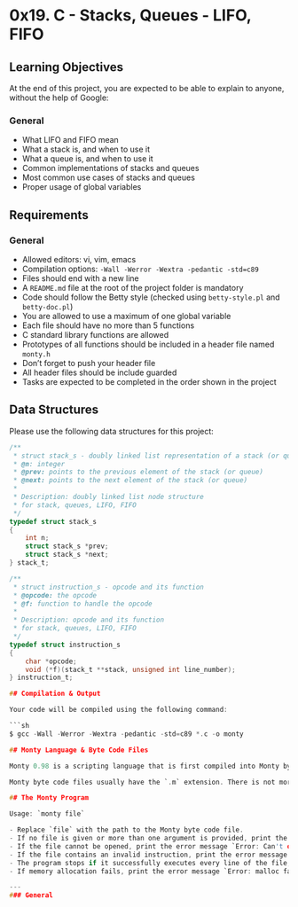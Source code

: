 # 0x19. C - Stacks, Queues - LIFO, FIFO

## Learning Objectives

At the end of this project, you are expected to be able to explain to anyone, without the help of Google:

### General
- What LIFO and FIFO mean
- What a stack is, and when to use it
- What a queue is, and when to use it
- Common implementations of stacks and queues
- Most common use cases of stacks and queues
- Proper usage of global variables

## Requirements

### General
- Allowed editors: vi, vim, emacs
- Compilation options: `-Wall -Werror -Wextra -pedantic -std=c89`
- Files should end with a new line
- A `README.md` file at the root of the project folder is mandatory
- Code should follow the Betty style (checked using `betty-style.pl` and `betty-doc.pl`)
- You are allowed to use a maximum of one global variable
- Each file should have no more than 5 functions
- C standard library functions are allowed
- Prototypes of all functions should be included in a header file named `monty.h`
- Don’t forget to push your header file
- All header files should be include guarded
- Tasks are expected to be completed in the order shown in the project

## Data Structures

Please use the following data structures for this project:

```c
/**
 * struct stack_s - doubly linked list representation of a stack (or queue)
 * @n: integer
 * @prev: points to the previous element of the stack (or queue)
 * @next: points to the next element of the stack (or queue)
 *
 * Description: doubly linked list node structure
 * for stack, queues, LIFO, FIFO
 */
typedef struct stack_s
{
    int n;
    struct stack_s *prev;
    struct stack_s *next;
} stack_t;

/**
 * struct instruction_s - opcode and its function
 * @opcode: the opcode
 * @f: function to handle the opcode
 *
 * Description: opcode and its function
 * for stack, queues, LIFO, FIFO
 */
typedef struct instruction_s
{
    char *opcode;
    void (*f)(stack_t **stack, unsigned int line_number);
} instruction_t;

## Compilation & Output

Your code will be compiled using the following command:

```sh
$ gcc -Wall -Werror -Wextra -pedantic -std=c89 *.c -o monty

## Monty Language & Byte Code Files

Monty 0.98 is a scripting language that is first compiled into Monty byte codes. It relies on a unique stack, with specific instructions to manipulate it. The goal of this project is to create an interpreter for Monty ByteCodes files.

Monty byte code files usually have the `.m` extension. There is not more than one instruction per line. Blank lines or extra text after the opcode and its required argument are not taken into account.

## The Monty Program

Usage: `monty file`

- Replace `file` with the path to the Monty byte code file.
- If no file is given or more than one argument is provided, print the error message `USAGE: monty file`, followed by a new line, and exit with status `EXIT_FAILURE`.
- If the file cannot be opened, print the error message `Error: Can't open file <file>`, followed by a new line, and exit with status `EXIT_FAILURE`.
- If the file contains an invalid instruction, print the error message `L<line_number>: unknown instruction <opcode>`, followed by a new line, and exit with status `EXIT_FAILURE`.
- The program stops if it successfully executes every line of the file, finds an error in the file, or encounters a runtime error.
- If memory allocation fails, print the error message `Error: malloc failed`, followed by a new line, and exit with status `EXIT_FAILURE`. You must use `malloc` and `free` and are not allowed to use other memory allocation functions like `realloc` or `calloc`.

---
### General
